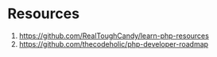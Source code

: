 # Resources

1. https://github.com/RealToughCandy/learn-php-resources
2. https://github.com/thecodeholic/php-developer-roadmap